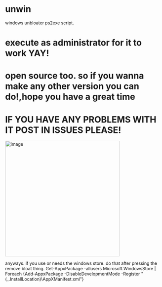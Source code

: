# unwin
windows unbloater ps2exe script.
# execute as administrator for it to work YAY!
# open source too. so if you wanna make any other version you can do!,hope you have a great time

# IF YOU HAVE ANY PROBLEMS WITH IT POST IN ISSUES PLEASE!
<img width="370" height="374" alt="image" src="https://github.com/user-attachments/assets/dff8804c-8f8a-4c69-a573-f05790ae4c81" />

anyways. if you use or needs the windows store. do that after pressing the remove bloat thing.
Get-AppxPackage -allusers Microsoft.WindowsStore | Foreach {Add-AppxPackage -DisableDevelopmentMode -Register "$($_.InstallLocation)\AppXManifest.xml"}

